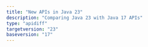 ```yaml
---
title: "New APIs in Java 23"
description: "Comparing Java 23 with Java 17 APIs"
type: "apidiff"
targetversion: "23"
baseversion: "17"
---
```

